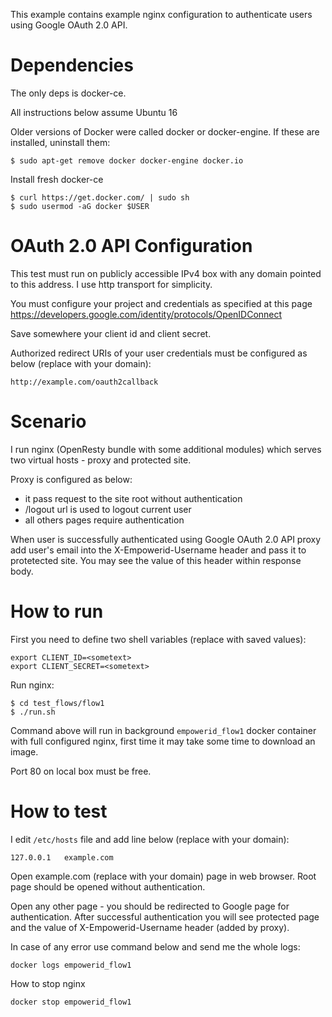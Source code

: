 This example contains example nginx configuration to authenticate users
using Google OAuth 2.0 API.

Dependencies
============

The only deps is docker-ce.

All instructions below assume Ubuntu 16

Older versions of Docker were called docker or docker-engine. If these are installed, uninstall them:

```
$ sudo apt-get remove docker docker-engine docker.io
```

Install fresh docker-ce

```
$ curl https://get.docker.com/ | sudo sh
$ sudo usermod -aG docker $USER
```

OAuth 2.0 API Configuration
===========================

This test must run on publicly accessible IPv4 box with any domain pointed to this address.
I use http transport for simplicity.

You must configure your project and credentials as specified at this page https://developers.google.com/identity/protocols/OpenIDConnect

Save somewhere your client id and client secret.

Authorized redirect URIs of your user credentials must be configured as below (replace with your domain):

```
http://example.com/oauth2callback
```

Scenario
========

I run nginx (OpenResty bundle with some additional modules) which serves two virtual hosts - proxy and protected site.

Proxy is configured as below:

- it pass request to the site root without authentication
- /logout url is used to logout current user
- all others pages require authentication

When user is successfully authenticated using Google OAuth 2.0 API proxy add user's email into the X-Empowerid-Username header and pass it to protetected site.
You may see the value of this header within response body.

How to run
==========

First you need to define two shell variables (replace <sometext> with saved values):
```
export CLIENT_ID=<sometext>
export CLIENT_SECRET=<sometext>
```

Run nginx:

```
$ cd test_flows/flow1
$ ./run.sh 
```

Command above will run in background `empowerid_flow1` docker container with full configured nginx, first time it may take some time to download an image.

Port 80 on local box must be free.

How to test
===========

I edit `/etc/hosts` file and add line below (replace with your domain):
```
127.0.0.1	example.com
```

Open example.com (replace with your domain) page in web browser.
Root page should be opened without authentication.

Open any other page - you should be redirected to Google page for authentication.
After successful authentication you will see protected page and the value of X-Empowerid-Username header (added by proxy).

In case of any error use command below and send me the whole logs:
```
docker logs empowerid_flow1
```

How to stop nginx

```
docker stop empowerid_flow1
```


